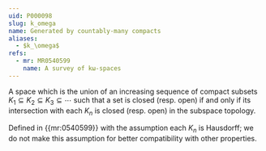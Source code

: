 ```yaml
---
uid: P000098
slug: k_omega
name: Generated by countably-many compacts
aliases:
  - $k_\omega$
refs:
  - mr: MR0540599
    name: A survey of kω-spaces
---
```


A space which is the union of an increasing sequence of compact subsets
$K_1\subseteq K_2 \subseteq K_3 \subseteq \cdots$ such that a set is closed (resp. open) if and only
if its intersection with each $K_n$ is closed (resp. open) in the subspace topology.

Defined in {{mr:0540599}} with the assumption each $K_n$ is Hausdorff; we do not make this assumption
for better compatibility with other properties.
